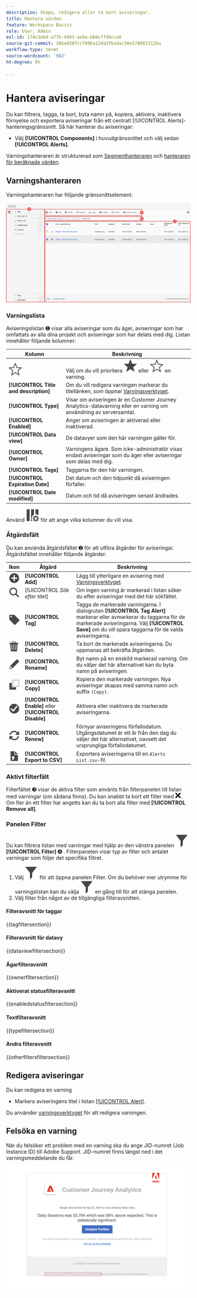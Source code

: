 ```yaml
---
description: Skapa, redigera eller ta bort aviseringar.
title: Hantera värden
feature: Workspace Basics
role: User, Admin
exl-id: 174c3ebd-a77b-4403-ae9a-bb0cff4bcca6
source-git-commit: 38be838fccf896a12da3fbadac50e578081312ba
workflow-type: tm+mt
source-wordcount: '562'
ht-degree: 0%

---
```


# Hantera aviseringar


Du kan filtrera, tagga, ta bort, byta namn på, kopiera, aktivera, inaktivera förnyelse och exportera aviseringar från ett centralt [!UICONTROL Alerts]-hanteringsgränssnitt. Så här hanterar du aviseringar:

* Välj **[!UICONTROL Components]** i huvudgränssnittet och välj sedan **[!UICONTROL Alerts]**.

Varningshanteraren är strukturerad som [Segmenthanteraren](/help/components/segments/seg-manage.md) och [hanteraren för beräknade värden](/help/components/calc-metrics/cm-workflow/cm-manager.md).


## Varningshanteraren

Varningshanteraren har följande gränssnittselement:

![Gränssnitt för filter](assets/alerts-manager.png)

### Varningslista

Aviseringslistan ➊ visar alla aviseringar som du äger, aviseringar som har omfattats av alla dina projekt och aviseringar som har delats med dig. Listan innehåller följande kolumner:

| Kolumn | Beskrivning |
|---|---|
| ![StarOutline](/help/assets/icons/StarOutline.svg) | Välj om du vill prioritera ![Star](/help/assets/icons/Star.svg) eller ![StarOutline](/help/assets/icons/StarOutline.svg) en varning. |
| **[!UICONTROL Title and description]** | Om du vill redigera varningen markerar du titellänken, som öppnar [Varningsverktyget](alert-builder.md#alert-builder). |
| **[!UICONTROL Type]** | Visar om aviseringen är en Customer Journey Analytics-datavarning eller en varning om användning av serversamtal. |
| **[!UICONTROL Enabled]** | Anger om aviseringen är aktiverad eller inaktiverad. |
| **[!UICONTROL Data view]** | De datavyer som den här varningen gäller för. |
| **[!UICONTROL Owner]** | Varningens ägare. Som icke-administratör visas endast aviseringar som du äger eller aviseringar som delas med dig. |
| **[!UICONTROL Tags]** | Taggarna för den här varningen. |
| **[!UICONTROL Expiration Date]** | Det datum och den tidpunkt då aviseringen förfaller. |
| **[!UICONTROL Date modified]** | Datum och tid då aviseringen senast ändrades. |

<!-- When "Last used" column is added, add this information as the description: Shows the date when the alert was last used. <p>This information can help you determine whether a component is valuable to users in your organization, where it is used, and if it needs to be deleted or modified.</p><p>Consider the following when viewing this column:</p><ul><li>This information does not include usage from the API, Report Builder, or Data Warehouse.</li><li>For some components, this column might not contain data if the component was last used prior to September 2023.</li></ul> -->

Använd ![ColumnSetting](/help/assets/icons/ColumnSetting.svg) för att ange vilka kolumner du vill visa.

### Åtgärdsfält

Du kan använda åtgärdsfältet ➋ för att utföra åtgärder för aviseringar. Åtgärdsfältet innehåller följande åtgärder:

| Ikon | Åtgärd | Beskrivning |
|:---:|---|---|
| ![AddCircle](/help/assets/icons/AddCircle.svg) | **[!UICONTROL Add]** | Lägg till ytterligare en avisering med [Varningsverktyget](alert-builder.md#alert-builder). |
| ![Sök](/help/assets/icons/Search.svg) | [!UICONTROL *Sök efter titel*] | Om ingen varning är markerad i listan söker du efter aviseringar med det här sökfältet. |
| ![Etikett](/help/assets/icons/Label.svg) | **[!UICONTROL Tag]** | Tagga de markerade varningarna. I dialogrutan **[!UICONTROL Tag Alert]** markerar eller avmarkerar du taggarna för de markerade aviseringarna. Välj **[!UICONTROL Save]** om du vill spara taggarna för de valda aviseringarna. |
| ![Ta bort](/help/assets/icons/Delete.svg) | **[!UICONTROL Delete]** | Ta bort de markerade aviseringarna. Du uppmanas att bekräfta åtgärden. |
| ![Redigera](/help/assets/icons/Edit.svg) | **[!UICONTROL Rename]** | Byt namn på en enskild markerad varning. Om du väljer det här alternativet kan du byta namn på aviseringen. |
| ![Kopiera](/help/assets/icons/Copy.svg) | **[!UICONTROL Copy]** | Kopiera den markerade varningen. Nya aviseringar skapas med samma namn och suffix `(Copy)`. |
| ![CheckmarkCircle](/help/assets/icons/CheckmarkCircle.svg) | **[!UICONTROL Enable]** eller **[!UICONTROL Disable]** | Aktivera eller inaktivera de markerade aviseringarna. |
| ![Uppdatera](/help/assets/icons/Refresh.svg) | **[!UICONTROL Renew]** | Förnyar aviseringens förfallodatum. Utgångsdatumet är ett år från den dag du väljer det här alternativet, oavsett det ursprungliga förfallodatumet. |
| ![FileCSV](/help/assets/icons/FileCSV.svg) | **[!UICONTROL Export to CSV]** | Exportera aviseringarna till en `Alerts List.csv`-fil. |


### Aktivt filterfält

Filterfältet ➌ visar de aktiva filter som använts från filterpanelen till listan med varningar (om sådana finns). Du kan snabbt ta bort ett filter med ![CrossSize75](/help/assets/icons/CrossSize75.svg). Om fler än ett filter har angetts kan du ta bort alla filter med **[!UICONTROL Remove all]**.


### Panelen Filter

Du kan filtrera listan med varningar med hjälp av den vänstra panelen ![Filter](/help/assets/icons/Filter.svg) **[!UICONTROL Filter]** ➍ . Filterpanelen visar typ av filter och antalet varningar som följer det specifika filtret.


1. Välj ![Filter](/help/assets/icons/Filter.svg) för att öppna panelen Filter. Om du behöver mer utrymme för varningslistan kan du välja ![Filter](/help/assets/icons/Filter.svg) en gång till för att stänga panelen.
1. Välj filter från något av de tillgängliga filteravsnitten.


#### Filteravsnitt för taggar

{{tagfiltersection}}


#### Filteravsnitt för datavy

{{dataviewfiltersection}}


#### Ägarfilteravsnitt

{{ownerfiltersection}}


#### Aktiverat statusfilteravsnitt

{{enabledstatusfiltersection}}


#### Textfilteravsnitt

{{typefiltersection}}


#### Andra filteravsnitt

{{otherfiltersfiltersection}}



## Redigera aviseringar

Du kan redigera en varning

* Markera aviseringens titel i listan [[!UICONTROL Alert]](#alerts-list).

Du använder [varningsverktyget](alert-builder.md#alert-builder) för att redigera varningen.

## Felsöka en varning

När du felsöker ett problem med en varning ska du ange JID-numret (Job Instance ID) till Adobe Support. JID-numret finns längst ned i det varningsmeddelande du får.

![Varningsmeddelande](assets/alerts-email.PNG)
